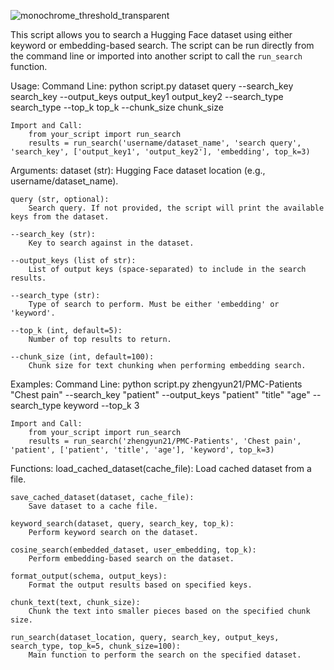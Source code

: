 
![monochrome_threshold_transparent](https://github.com/EveryOneIsGross/holdingfaceSEARCH/assets/23621140/e3efb20e-ef22-41b1-99c6-a7577ea4d135)

This script allows you to search a Hugging Face dataset using either keyword or embedding-based search. 
The script can be run directly from the command line or imported into another script to call the `run_search` function.

Usage:
    Command Line:
        python script.py dataset query --search_key search_key --output_keys output_key1 output_key2 --search_type search_type --top_k top_k --chunk_size chunk_size

    Import and Call:
        from your_script import run_search
        results = run_search('username/dataset_name', 'search query', 'search_key', ['output_key1', 'output_key2'], 'embedding', top_k=3)

Arguments:
    dataset (str): 
        Hugging Face dataset location (e.g., username/dataset_name).

    query (str, optional):
        Search query. If not provided, the script will print the available keys from the dataset.

    --search_key (str):
        Key to search against in the dataset.

    --output_keys (list of str):
        List of output keys (space-separated) to include in the search results.

    --search_type (str):
        Type of search to perform. Must be either 'embedding' or 'keyword'.

    --top_k (int, default=5):
        Number of top results to return.

    --chunk_size (int, default=100):
        Chunk size for text chunking when performing embedding search.

Examples:
    Command Line:
        python script.py zhengyun21/PMC-Patients "Chest pain" --search_key "patient" --output_keys "patient" "title" "age" --search_type keyword --top_k 3

    Import and Call:
        from your_script import run_search
        results = run_search('zhengyun21/PMC-Patients', 'Chest pain', 'patient', ['patient', 'title', 'age'], 'keyword', top_k=3)

Functions:
    load_cached_dataset(cache_file):
        Load cached dataset from a file.

    save_cached_dataset(dataset, cache_file):
        Save dataset to a cache file.

    keyword_search(dataset, query, search_key, top_k):
        Perform keyword search on the dataset.

    cosine_search(embedded_dataset, user_embedding, top_k):
        Perform embedding-based search on the dataset.

    format_output(schema, output_keys):
        Format the output results based on specified keys.

    chunk_text(text, chunk_size):
        Chunk the text into smaller pieces based on the specified chunk size.

    run_search(dataset_location, query, search_key, output_keys, search_type, top_k=5, chunk_size=100):
        Main function to perform the search on the specified dataset.
